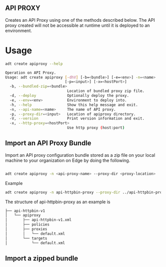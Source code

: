 ## API PROXY
Creates an API Proxy using one of the methods described below. The API proxy created will not be accessible at runtime until it is deployed to an environment.


# Usage

```sh
adt create apiproxy --help
```

```sh
Operation on API Proxy.
Usage: adt create apiproxy [-dhV] [-b=<bundle>] [-e=<env>] -n=<name>
                           [-p=<input>] [-x=<hostPort>]
  -b, --bundled-zip=<bundle>
                            Location of bundled proxy zip file.
  -d, --deploy              Optionally deploy the proxy.
  -e, --env=<env>           Environment to deploy into.
  -h, --help                Show this help message and exit.
  -n, --api-name=<name>     The name of API proxy.
  -p, --proxy-dir=<input>   Location of apiproxy directory.
  -V, --version             Print version information and exit.
  -x, --http-proxy=<hostPort>
                            Use http proxy (host:port)
```                            
  
## Import an API Proxy Bundle

Import an API proxy configuration bundle stored as a zip file on your local machine to your organization on Edge by doing the following.


```sh

adt create apiproxy -n <api-proxy-name> --proxy-dir <proxy-location>

```

Example

```sh
adt create apiproxy -n api-httpbin-proxy --proxy-dir ../api-httpbin-proxy/
```

  The structure of api-httpbin-proxy as an example is

```sh
├── api-httpbin-v1
│   └── apiproxy
│       ├── api-httpbin-v1.xml
│       ├── policies
│       ├── proxies
│       │   └── default.xml
│       └── targets
│           └── default.xml
```

## Import a zipped bundle
